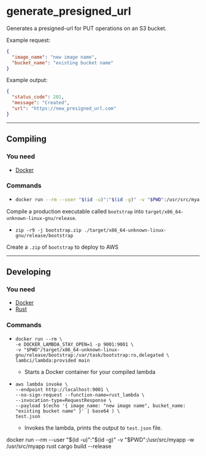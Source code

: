 # generate_presigned_url

Generates a presigned-url for PUT operations on an S3 bucket.

Example request:

```json
{
  "image_name": "new image name",
  "bucket_name": "existing bucket name"
}
```

Example output:

```json
{
  "status_code": 201,
  "message": "Created",
  "url": "https://new_presigned_url.com"
}
```

<hr />

## Compiling

### You need

- [Docker](https://www.docker.com/)

### Commands

- ```bash
  docker run --rm --user "$(id -u)":"$(id -g)" -v "$PWD":/usr/src/myapp -w /usr/src/myapp rust sh -c "RUST_BACKTRACE=1 && rustup target add x86_64-unknown-linux-gnu && cargo build --target x86_64-unknown-linux-gnu --release";
  ```

Compile a production executable called `bootstrap` into `target/x86_64-unknown-linux-gnu/release`.

- `zip -r9 -j bootstrap.zip ./target/x86_64-unknown-linux-gnu/release/bootstrap`

Create a `.zip` of `bootstrap` to deploy to AWS

<hr />

## Developing

### You need

- [Docker](https://www.docker.com/)
- [Rust](https://www.rust-lang.org/)

### Commands

- ```
  docker run --rm \
  -e DOCKER_LAMBDA_STAY_OPEN=1 -p 9001:9001 \
  -v "$PWD"/target/x86_64-unknown-linux-gnu/release/bootstrap:/var/task/bootstrap:ro,delegated \
  lambci/lambda:provided main
  ```
  - Starts a Docker container for your compiled lambda
- ```
  aws lambda invoke \
  --endpoint http://localhost:9001 \
  --no-sign-request --function-name=rust_lambda \
  --invocation-type=RequestResponse \
  --payload $(echo '{ image_name: "new image name", bucket_name: "existing bucket name" }' | base64 ) \
  test.json
  ```
  - Invokes the lambda, prints the output to `test.json` file.

docker run --rm --user "$(id -u)":"$(id -g)" -v "$PWD":/usr/src/myapp -w /usr/src/myapp rust cargo build --release
